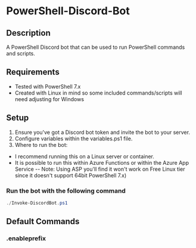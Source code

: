 # PowerShell-Discord-Bot

## Description
A PowerShell Discord bot that can be used to run PowerShell commands and scripts.


## Requirements
- Tested with PowerShell 7.x
- Created with Linux in mind so some included commands/scripts will need adjusting for Windows

## Setup
1. Ensure you've got a Discord bot token and invite the bot to your server.
2. Configure variables within the variables.ps1 file. 
3. Where to run the bot:
 - I recommend running this on a Linux server or container.
 - It is possible to run this within Azure Functions or within the Azure App Service 
 -- Note: Using ASP you'll find it won't work on Free Linux tier since it doesn't support 64bit PowerShell 7.x)


### Run the bot with the following command

```powershell
./Invoke-DiscordBot.ps1
```

## Default Commands

### .enableprefix <script name>
- Enables a script which listens on bot command prefix for the bot to respond to

### .disableprefix <script name>
- Disables a script which listens on bot command prefix for the bot to respond to

### .enableunprefixed <script name>
- Enables a script which runs against any message sent to a channel the bot is in

### .disableunprefixed <script name>
- Disables a script which runs against any message sent to a channel the bot is in

### "hi " / "hello "
- Responds with a greeting. This is included as very basic example of how to create a command.

## Included Scripts
- You can find the included scripts in the Logic and Unprefixed folder.

### Logic
These scripts are run when a message is sent to a channel the bot is in and the message starts with the prefix defined in the variables.ps1 file.
#### animefind.ps1
- Searches for an anime using AniList API and returns the first result.

#### lookup.ps1 
- IP information lookup using ipinfo.io and DNS record lookup

#### ps.ps1
- Runs PowerShell commands and returns the output.
- Supports saving commands as custom scripts for later use.
- These commands are locked down to the owner of the bot.

### Unprefixed
These scripts are run when a message is sent to a channel the bot is in and the message does not start with the prefix defined in the variables.ps1 file.

#### ps.ps1
- Supports using a channel as a shell.
- Customize access to the shell with the variables.ps1 file.
- These commands are locked down to the owner of the bot.
